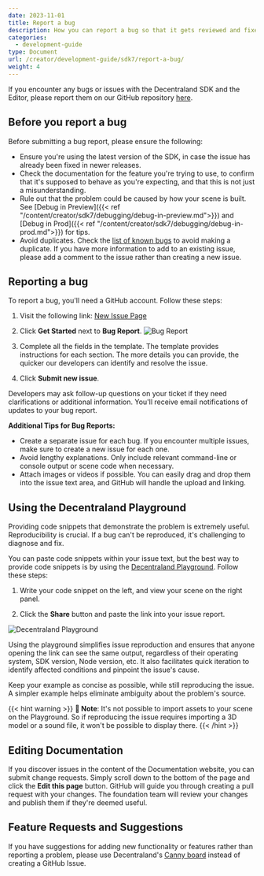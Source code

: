 ```yaml
---
date: 2023-11-01
title: Report a bug
description: How you can report a bug so that it gets reviewed and fixed
categories:
  - development-guide
type: Document
url: /creator/development-guide/sdk7/report-a-bug/
weight: 4
---
```


If you encounter any bugs or issues with the Decentraland SDK and the Editor, please report them on our GitHub repository [here](https://github.com/decentraland/sdk/issues/new/choose).

## Before you report a bug

Before submitting a bug report, please ensure the following:

- Ensure you're using the latest version of the SDK, in case the issue has already been fixed in newer releases.
- Check the documentation for the feature you're trying to use, to confirm that it's supposed to behave as you're expecting, and that this is not just a misunderstanding.
- Rule out that the problem could be caused by how your scene is built. See [Debug in Preview]({{< ref "/content/creator/sdk7/debugging/debug-in-preview.md">}}) and [Debug in Prod]({{< ref "/content/creator/sdk7/debugging/debug-in-prod.md">}}) for tips.
- Avoid duplicates. Check the [list of known bugs](https://github.com/orgs/decentraland/projects/20/views/13) to avoid making a duplicate. If you have more information to add to an existing issue, please add a comment to the issue rather than creating a new issue.

## Reporting a bug

To report a bug, you'll need a GitHub account. Follow these steps:

1. Visit the following link: [New Issue Page](https://github.com/decentraland/sdk/issues/new/choose)

2. Click **Get Started** next to **Bug Report**.
   ![Bug Report](/images/report-bug.png)

3. Complete all the fields in the template. The template provides instructions for each section. The more details you can provide, the quicker our developers can identify and resolve the issue.

4. Click **Submit new issue**.

Developers may ask follow-up questions on your ticket if they need clarifications or additional information. You'll receive email notifications of updates to your bug report.

**Additional Tips for Bug Reports:**

- Create a separate issue for each bug. If you encounter multiple issues, make sure to create a new issue for each one.
- Avoid lengthy explanations. Only include relevant command-line or console output or scene code when necessary.
- Attach images or videos if possible. You can easily drag and drop them into the issue text area, and GitHub will handle the upload and linking.

## Using the Decentraland Playground

Providing code snippets that demonstrate the problem is extremely useful. Reproducibility is crucial. If a bug can't be reproduced, it's challenging to diagnose and fix.

You can paste code snippets within your issue text, but the best way to provide code snippets is by using the [Decentraland Playground](https://playground.decentraland.org/). Follow these steps:

1. Write your code snippet on the left, and view your scene on the right panel.

2. Click the **Share** button and paste the link into your issue report.

![Decentraland Playground](/images/playground/playground.png)

Using the playground simplifies issue reproduction and ensures that anyone opening the link can see the same output, regardless of their operating system, SDK version, Node version, etc. It also facilitates quick iteration to identify affected conditions and pinpoint the issue's cause.

Keep your example as concise as possible, while still reproducing the issue. A simpler example helps eliminate ambiguity about the problem's source.

{{< hint warning >}}
**📔 Note**: It's not possible to import assets to your scene on the Playground. So if reproducing the issue requires importing a 3D model or a sound file, it won't be possible to display there.
{{< /hint >}}

## Editing Documentation

If you discover issues in the content of the Documentation website, you can submit change requests. Simply scroll down to the bottom of the page and click the **Edit this page** button. GitHub will guide you through creating a pull request with your changes. The foundation team will review your changes and publish them if they're deemed useful.

## Feature Requests and Suggestions

If you have suggestions for adding new functionality or features rather than reporting a problem, please use Decentraland's [Canny board](https://decentraland.canny.io/) instead of creating a GitHub Issue.
